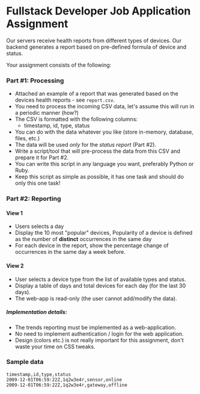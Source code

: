 
# Fullstack Developer Job Application Assignment


Our servers receive health reports from different types of devices. Our backend generates a report based on pre-defined formula of device and status.

Your assignment consists of the following:

### Part #1: Processing

* Attached an example of a report that was generated based on the devices health reports - see `report.csv`.
* You need to process the incoming CSV data, let's assume this will run in a periodic manner (how?)
* The CSV is formatted with the following columns:
  * timestamp, id, type, status
* You can do with the data whatever you like (store in-memory, database, files, etc.)
* The data will be used *only* for the *status report* (Part #2).
* Write a script/tool that will pre-process the data from this CSV and prepare it for Part #2.
* You can write this script in any language you want, preferably Python or Ruby.
* Keep this script as simple as possible, it has one task and should do only this one task!

### Part #2: Reporting
#### View 1
* Users selects a day
* Display the 10 most "popular" devices, Popularity of a device is defined as the number of **distinct** occurrences in the same day
* For each device in the report, show the percentage change of occurrences in the same day a week before.
#### View 2
* User selects a device type from the list of available types and status.
* Display a table of days and total devices for each day (for the last 30 days).
* The web-app is read-only (the user cannot add/modify the data).

##### Implementation details:
* The trends reporting must be implemented as a web-application.
* No need to implement authentication / login for the web application.
* Design (colors etc.) is not really important for this assignment, don't waste your time on CSS tweaks.


### Sample data

    timestamp,id,type,status
    2009-12-01T06:59:22Z,1q2w3e4r,sensor,online
    2009-12-01T06:59:22Z,1q2w3e4r,gateway,offline



